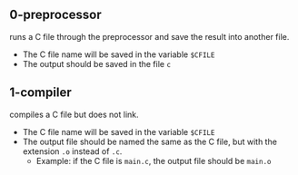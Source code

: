 ## 0-preprocessor
 runs a C file through the preprocessor and save the result into another file.

- The C file name will be saved in the variable `$CFILE`
- The output should be saved in the file `c`
## 1-compiler
compiles a C file but does not link.

- The C file name will be saved in the variable `$CFILE`
- The output file should be named the same as the C file, but with the extension `.o` instead of `.c`.
   - Example: if the C file is `main.c`, the output file should be `main.o`
